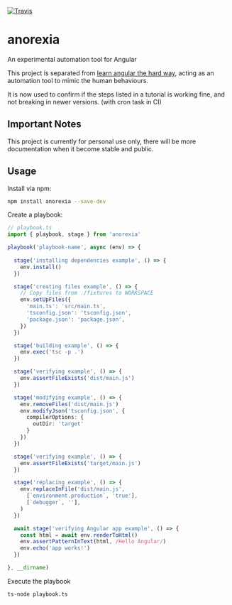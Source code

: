 [![Travis](https://img.shields.io/travis/trotyl/anorexia.svg)](https://travis-ci.org/trotyl/anorexia)

# anorexia
An experimental automation tool for Angular

This project is separated from [learn angular the hard way](https://github.com/trotyl/learn-angular), acting as an automation tool to mimic the human behaviours.

It is now used to confirm if the steps listed in a tutorial is working fine, and not breaking in newer versions. (with cron task in CI)

## Important Notes

This project is currently for personal use only, there will be more documentation when it become stable and public.

## Usage

Install via npm:

```bash
npm install anorexia --save-dev
```

Create a playbook:

```typescript
// playbook.ts
import { playbook, stage } from 'anorexia'

playbook('playbook-name', async (env) => {
  
  stage('installing dependencies example', () => {
    env.install()
  })

  stage('creating files example', () => {
    // Copy files from ./fixtures to WORKSPACE
    env.setUpFiles({
      'main.ts': 'src/main.ts',
      'tsconfig.json': 'tsconfig.json',
      'package.json': 'package.json',
    })
  })

  stage('building example', () => {
    env.exec('tsc -p .')
  })

  stage('verifying example', () => {
    env.assertFileExists('dist/main.js')
  })

  stage('modifying example', () => {
    env.removeFiles('dist/main.js')
    env.modifyJson('tsconfig.json', {
      compilerOptions: {
        outDir: 'target'
      }
    })
  })

  stage('verifying example', () => {
    env.assertFileExists('target/main.js')
  })

  stage('replacing example', () => {
    env.replaceInFile('dist/main.js',
      [`environment.production`, 'true'],
      [`debugger`, ''],
    )
  })

  await stage('verifying Angular app example', () => {
    const html = await env.renderToHtml()
    env.assertPatternInText(html, /Hello Angular/)
    env.echo('app works!')
  })

}, __dirname)
```

Execute the playbook

```bash
ts-node playbook.ts
```
